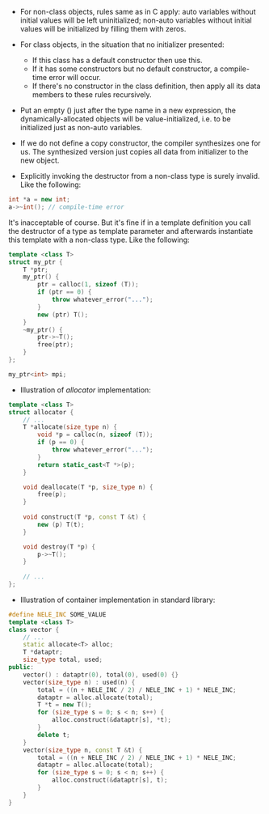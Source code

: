 * For non-class objects, rules same as in C apply: auto variables without initial values will be left uninitialized; non-auto variables without initial values will be initialized by filling them with zeros.
* For class objects, in the situation that no initializer presented:
  * If this class has a default constructor then use this.
  * If it has some constructors but no default constructor, a compile-time error will occur.
  * If there's no constructor in the class definition, then apply all its data members to these rules recursively.

* Put an empty () just after the type name in a new expression, the dynamically-allocated objects will be value-initialized, i.e. to be initialized just as non-auto variables.

* If we do not define a copy constructor, the compiler synthesizes one for us. The synthesized version just copies all data from initializer to the new object.

* Explicitly invoking the destructor from a non-class type is surely invalid. Like the following:
```C++
int *a = new int;
a->~int(); // compile-time error
```
It's inacceptable of course.
But it's fine if in a template definition you call the destructor of a type as template parameter and afterwards instantiate this template with a non-class type. Like the following:
```C++
template <class T>
struct my_ptr {
    T *ptr;
    my_ptr() {
        ptr = calloc(1, sizeof (T));
        if (ptr == 0) {
            throw whatever_error("...");
        }
        new (ptr) T();
    }
    ~my_ptr() {
        ptr->~T();
        free(ptr);
    }
};

my_ptr<int> mpi;
```


* Illustration of *allocator* implementation:
```C++
template <class T>
struct allocator {
    // ...
    T *allocate(size_type n) {
        void *p = calloc(n, sizeof (T));
        if (p == 0) {
            throw whatever_error("...");
        }
        return static_cast<T *>(p);
    }

    void deallocate(T *p, size_type n) {
        free(p);
    }
    
    void construct(T *p, const T &t) {
        new (p) T(t);
    }

    void destroy(T *p) {
        p->~T();
    }
    
    // ...
};
```

* Illustration of container implementation in standard library:
```C++
#define NELE_INC SOME_VALUE
template <class T>
class vector {
    // ...
    static allocate<T> alloc;
    T *dataptr;
    size_type total, used;
public:
    vector() : dataptr(0), total(0), used(0) {}
    vector(size_type n) : used(n) {
        total = ((n + NELE_INC / 2) / NELE_INC + 1) * NELE_INC;
        dataptr = alloc.allocate(total);
        T *t = new T();
        for (size_type s = 0; s < n; s++) {
            alloc.construct(&dataptr[s], *t);
        }
        delete t;
    }
    vector(size_type n, const T &t) {
        total = ((n + NELE_INC / 2) / NELE_INC + 1) * NELE_INC;
        dataptr = alloc.allocate(total);
        for (size_type s = 0; s < n; s++) {
            alloc.construct(&dataptr[s], t);
        }
    }
}
```
